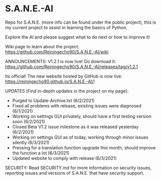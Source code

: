 # S.A.N.E.-AI
Repo for S.A.N.E. (more info can be found under the public project), this is my current project to assist in learning the basics of Python.

Explore the AI and please suggest what to do next or how to improve it!

Wiki page to learn about the project: https://github.com/Reiningecho90/S.A.N.E.-AI/wiki

ANNOUNCEMENTS: 
V1.2.1 is now live! Go download it: https://github.com/Reiningecho90/S.A.N.E.-AI/releases/tag/v1.2.1

Its official! The new website hosted by GitHub is now live: https://reiningecho90.github.io/S.A.N.E.-AI/!

UPDATES (Find in-depth updates in the project on my page):
- Purged to Update-Archive.txt (6/2/2021)
- Fixed all problems with release, existing issues were diagnosed (6/1/2021)
- Working on settings GUI privately, should have a first testing version soon (6/2/2021)
- Closed Beta V1.2 issue milestone as it was released yesterday (6/2/2021)
- Working on settings GUI as of today, working through minor issues silently (6/3/2021)
- Pressing for a translation function upgrade this month, should improve the function a lot (6/3/2021)
- Updated website to comply with release (6/3/2021)



SECURITY:
Read SECURITY.md for more information on security issues, reporting issues and versions of S.A.N.E. that have security support.
